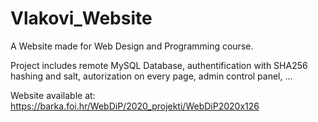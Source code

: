 # Vlakovi_Website
A Website made for Web Design and Programming course.

Project includes remote MySQL Database, authentification with SHA256 hashing and salt, autorization on every page, admin control panel, ...

Website available at: https://barka.foi.hr/WebDiP/2020_projekti/WebDiP2020x126

